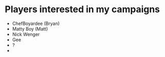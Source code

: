 # Players interested in my campaigns

- ChefBoyardee (Bryan)
- Matty Boy (Matt)
- Nick Wenger
- Gee
- ?
- 